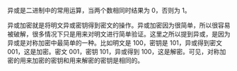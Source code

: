 异或是二进制中的常用运算，当两个数相同时结果为 0，否则为 1。

异或加密就是将明文异或密钥得到密文的操作。异或加密因为很简单，所以很容易被破解，很多情况下只是用来对明文进行简单验证。这里之所以提到异或，是因为异或是对称加密中最简单的一种。比如明文是 100，密钥是 101，异或得到密文 001，这是加密。密文 001，密钥 101，异或得到 100，这是解密。可见，对称加密的用来加密的密钥和用来解密的密钥是相同的。